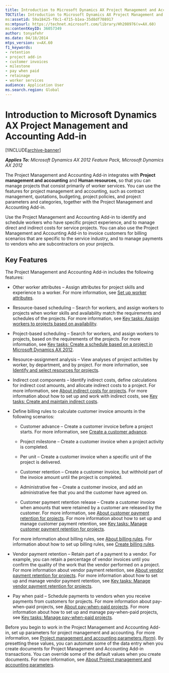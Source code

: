 ```yaml
---
title: Introduction to Microsoft Dynamics AX Project Management and Accounting Add-in
TOCTitle: Introduction to Microsoft Dynamics AX Project Management and Accounting Add-in
ms:assetid: 59a18425-f0c1-4715-b1ea-35d8df708917
ms:mtpsurl: https://technet.microsoft.com/library/Hh208976(v=AX.60)
ms:contentKeyID: 36057349
author: tonyafehr
ms.date: 04/18/2014
mtps_version: v=AX.60
f1_keywords:
- retention
- project add-in
- customer invoices
- milestone
- pay when paid
- retainage
- worker services
audience: Application User
ms.search.region: Global
---
```


# Introduction to Microsoft Dynamics AX Project Management and Accounting Add-in 


[!INCLUDE[archive-banner](includes/archive-banner.md)]


_**Applies To:** Microsoft Dynamics AX 2012 Feature Pack, Microsoft Dynamics AX 2012_

The Project Management and Accounting Add-in integrates with **Project management and accounting** and **Human resources**, so that you can manage projects that consist primarily of worker services. You can use the features for project management and accounting, such as contract management, quotations, budgeting, project policies, and project parameters and categories, together with the Project Management and Accounting Add-in.

Use the Project Management and Accounting Add-in to identify and schedule workers who have specific project experience, and to manage direct and indirect costs for service projects. You can also use the Project Management and Accounting Add-in to invoice customers for billing scenarios that are specific to the service industry, and to manage payments to vendors who are subcontractors on your projects.

## Key Features

The Project Management and Accounting Add-in includes the following features:

  - Other worker attributes – Assign attributes for project skills and experience to a worker. For more information, see [Set up worker attributes](set-up-worker-attributes.md).

  - Resource-based scheduling – Search for workers, and assign workers to projects when worker skills and availability match the requirements and schedules of the projects. For more information, see [Key tasks: Assign workers to projects based on availability](key-tasks-assign-workers-to-projects-based-on-availability.md).

  - Project-based scheduling – Search for workers, and assign workers to projects, based on the requirements of the projects. For more information, see [Key tasks: Create a schedule based on a project in Microsoft Dynamics AX 2012](key-tasks-create-a-schedule-based-on-a-project-in-microsoft-dynamics-ax-2012.md).

  - Resource-assignment analysis – View analyses of project activities by worker, by department, and by project. For more information, see [Identify and select resources for projects](identify-and-assign-qualified-workers-to-projects.md).

  - Indirect cost components – Identify indirect costs, define calculations for indirect cost amounts, and allocate indirect costs to a project. For more information, see [About indirect costs for projects](about-indirect-costs-for-projects.md). For more information about how to set up and work with indirect costs, see [Key tasks: Create and maintain indirect costs](key-tasks-create-and-maintain-indirect-costs.md).

  - Define billing rules to calculate customer invoice amounts in the following scenarios:
    
      - Customer advance – Create a customer invoice before a project starts. For more information, see [Create a customer advance](create-a-customer-advance.md).
    
      - Project milestone – Create a customer invoice when a project activity is completed.
    
      - Per unit – Create a customer invoice when a specific unit of the project is delivered.
    
      - Customer retention – Create a customer invoice, but withhold part of the invoice amount until the project is completed.
    
      - Administrative fee – Create a customer invoice, and add an administrative fee that you and the customer have agreed on.
    
      - Customer payment retention release – Create a customer invoice when amounts that were retained by a customer are released by the customer. For more information, see [About customer payment retention for projects](about-customer-payment-retention-for-projects.md). For more information about how to set up and manage customer payment retention, see [Key tasks: Manage customer payment retention for projects](key-tasks-manage-customer-payment-retention-for-projects.md).
    
    For more information about billing rules, see [About billing rules](about-billing-rules.md). For information about how to set up billing rules, see [Create billing rules](create-billing-rules.md).

  - Vendor payment retention – Retain part of a payment to a vendor. For example, you can retain a percentage of vendor invoices until you confirm the quality of the work that the vendor performed on a project. For more information about vendor payment retention, see [About vendor payment retention for projects](about-vendor-payment-retention-for-projects.md). For more information about how to set up and manage vendor payment retention, see [Key tasks: Manage vendor payment retention for projects](key-tasks-manage-vendor-payment-retention-for-projects.md).

  - Pay when paid – Schedule payments to vendors when you receive payments from customers for projects. For more information about pay-when-paid projects, see [About pay-when-paid projects](about-pay-when-paid-projects.md). For more information about how to set up and manage pay-when-paid projects, see [Key tasks: Manage pay-when-paid projects](key-tasks-manage-pay-when-paid-projects.md).

Before you begin to work in the Project Management and Accounting Add-in, set up parameters for project management and accounting. For more information, see [Project management and accounting parameters (form)](https://technet.microsoft.com/library/aa599440\(v=ax.60\)). By presetting these values, you can automate some of the data entry when you create documents for Project Management and Accounting Add-in transactions. You can override some of the default values when you create documents. For more information, see [About Project management and accounting parameters](about-project-management-and-accounting-parameters.md).

  


